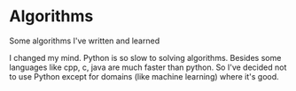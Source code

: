 # Algorithms
Some algorithms I've written and learned

I changed my mind. Python is so slow to solving algorithms. Besides some languages like cpp, c, java are much faster than python. So I've decided not to use Python except for domains (like machine learning) where it's good.
